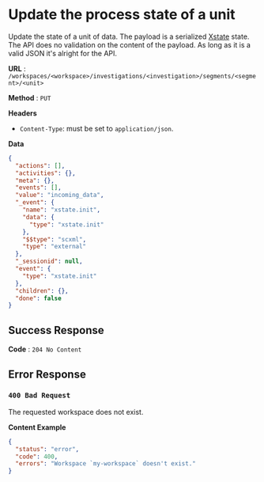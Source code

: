 # Update the process state of a unit

Update the state of a unit of data. The payload is a serialized
[Xstate](https://xstate.js.org/) state. The API does no validation on the
content of the payload. As long as it is a valid JSON it's alright for the API.

**URL** : `/workspaces/<workspace>/investigations/<investigation>/segments/<segment>/<unit>`

**Method** : `PUT`

**Headers**

- `Content-Type`: must be set to `application/json`.

**Data**

```json
{
  "actions": [],
  "activities": {},
  "meta": {},
  "events": [],
  "value": "incoming_data",
  "_event": {
    "name": "xstate.init",
    "data": {
      "type": "xstate.init"
    },
    "$$type": "scxml",
    "type": "external"
  },
  "_sessionid": null,
  "event": {
    "type": "xstate.init"
  },
  "children": {},
  "done": false
}
```

## Success Response

**Code** : `204 No Content`

## Error Response

### `400 Bad Request`

The requested workspace does not exist.

**Content Example**

```json
{
  "status": "error",
  "code": 400,
  "errors": "Workspace `my-workspace` doesn't exist."
}
```
